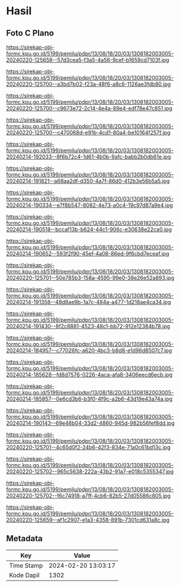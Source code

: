 # Hasil

## Foto C Plano

https://sirekap-obj-formc.kpu.go.id/5199/pemilu/pdpr/13/08/18/20/03/1308182003005-20240220-125658--57d3cea5-f3a5-4a56-9cef-b1659cd7103f.jpg

https://sirekap-obj-formc.kpu.go.id/5199/pemilu/pdpr/13/08/18/20/03/1308182003005-20240220-125700--a3bd7b02-f23a-48f6-a8c6-1126ae3fdb80.jpg

https://sirekap-obj-formc.kpu.go.id/5199/pemilu/pdpr/13/08/18/20/03/1308182003005-20240220-125700--c9673e72-2c14-4e4a-89e4-edf78e47c851.jpg

https://sirekap-obj-formc.kpu.go.id/5199/pemilu/pdpr/13/08/18/20/03/1308182003005-20240220-125700--c470068d-e91b-4cd1-80a4-be10164f257f.jpg

https://sirekap-obj-formc.kpu.go.id/5199/pemilu/pdpr/13/08/18/20/03/1308182003005-20240214-192033--8f6b72c4-1d61-4b0b-9afc-babb2b0db61e.jpg

https://sirekap-obj-formc.kpu.go.id/5199/pemilu/pdpr/13/08/18/20/03/1308182003005-20240214-191821--a68aa2df-d350-4a7f-86d0-412b3e56b5a5.jpg

https://sirekap-obj-formc.kpu.go.id/5199/pemilu/pdpr/13/08/18/20/03/1308182003005-20240214-190334--e7f8b547-8082-4e73-a0c4-19c97d87a9e4.jpg

https://sirekap-obj-formc.kpu.go.id/5199/pemilu/pdpr/13/08/18/20/03/1308182003005-20240214-190518--bccaf13b-b624-44c1-906c-e30638e22ca0.jpg

https://sirekap-obj-formc.kpu.go.id/5199/pemilu/pdpr/13/08/18/20/03/1308182003005-20240214-190652--593f2f90-45ef-4a08-86ed-9f6cbd7eceaf.jpg

https://sirekap-obj-formc.kpu.go.id/5199/pemilu/pdpr/13/08/18/20/03/1308182003005-20240220-125701--50e785b3-158a-4595-99e0-38e26e52a893.jpg

https://sirekap-obj-formc.kpu.go.id/5199/pemilu/pdpr/13/08/18/20/03/1308182003005-20240214-191358--48d8ae9b-1a7c-484a-a477-1d218ae4ca34.jpg

https://sirekap-obj-formc.kpu.go.id/5199/pemilu/pdpr/13/08/18/20/03/1308182003005-20240214-191430--8f2c8881-4523-48c1-bb72-912e12384b78.jpg

https://sirekap-obj-formc.kpu.go.id/5199/pemilu/pdpr/13/08/18/20/03/1308182003005-20240214-184957--c77026fc-a620-4bc3-b8d8-e1d96d8507c7.jpg

https://sirekap-obj-formc.kpu.go.id/5199/pemilu/pdpr/13/08/18/20/03/1308182003005-20240214-185628--fd8d7576-0226-4aca-afa8-3406eecd6ecb.jpg

https://sirekap-obj-formc.kpu.go.id/5199/pemilu/pdpr/13/08/18/20/03/1308182003005-20240214-185857--0e6cd3b6-b3f0-4f9c-a2b6-43d19e43a74a.jpg

https://sirekap-obj-formc.kpu.go.id/5199/pemilu/pdpr/13/08/18/20/03/1308182003005-20240214-190143--69e48b04-33d2-4860-945d-982b56fef8dd.jpg

https://sirekap-obj-formc.kpu.go.id/5199/pemilu/pdpr/13/08/18/20/03/1308182003005-20240220-125701--4c65d0f2-24b6-42f3-834e-71a0c61bd13c.jpg

https://sirekap-obj-formc.kpu.go.id/5199/pemilu/pdpr/13/08/18/20/03/1308182003005-20240220-125702--965c5638-222a-43b2-91a7-e018c5355347.jpg

https://sirekap-obj-formc.kpu.go.id/5199/pemilu/pdpr/13/08/18/20/03/1308182003005-20240220-125702--f6c74918-a7ff-4cb6-82b5-27d05586c805.jpg

https://sirekap-obj-formc.kpu.go.id/5199/pemilu/pdpr/13/08/18/20/03/1308182003005-20240220-125659--af1c2907-e1a3-4358-891b-7301cd631a8c.jpg


## Metadata

| Key        | Value               |
| ---------- | ------------------- |
| Time Stamp | 2024-02-20 13:03:17 |
| Kode Dapil | 1302                |



